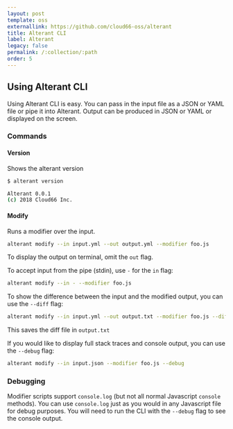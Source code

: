 ```yaml
---
layout: post
template: oss
externallink: https://github.com/cloud66-oss/alterant
title: Alterant CLI
label: Alterant
legacy: false
permalink: /:collection/:path
order: 5
---
```


## Using Alterant CLI

Using Alterant CLI is easy. You can pass in the input file as a JSON or YAML file or pipe it into Alterant. Output can be produced in JSON or YAML or displayed on the screen.

### Commands

#### Version

Shows the alterant version

```bash
$ alterant version

Alterant 0.0.1
(c) 2018 Cloud66 Inc.
```


#### Modify

Runs a modifier over the input.

```bash
alterant modify --in input.yml --out output.yml --modifier foo.js
```

To display the output on terminal, omit the `out` flag.

To accept input from the pipe (stdin), use `-` for the `in` flag:

```bash
alterant modify --in - --modifier foo.js
```

To show the difference between the input and the modified output, you can use the `--diff` flag:

```bash
alterant modify --in input.yml --out output.txt --modifier foo.js --diff
```

This saves the diff file in `output.txt`

If you would like to display full stack traces and console output, you can use the `--debug` flag:

```bash
alterant modify --in input.json --modifier foo.js --debug
```

### Debugging

Modifier scripts support `console.log` (but not all normal Javascript `console` methods). You can use `console.log` just as you would in any Javascript file for debug purposes. You will need to run the CLI with the `--debug` flag to see the console output.
